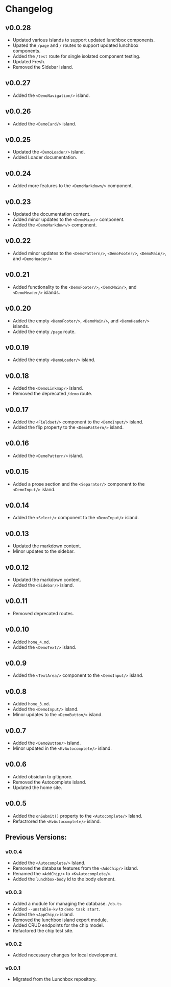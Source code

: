 # Changelog

## v0.0.28

- Updated various islands to support updated lunchbox components.
- Upated the `/page` and `/` routes to support updated lunchbox components.
- Added the `/test` route for single isolated component testing.
- Updated Fresh.
- Removed the Sidebar island.

## v0.0.27

- Added the `<DemoNavigation/>` island.

## v0.0.26

- Added the `<DemoCard/>` island.

## v0.0.25

- Updated the `<DemoLoader/>` island.
- Added Loader documentation.

## v0.0.24

- Added more features to the `<DemoMarkdown/>` component.

## v0.0.23

- Updated the documentation content.
- Added minor updates to the `<DemoMain/>` component.
- Added the `<DemoMarkdown/>` component.

## v0.0.22

- Added minor updates to the `<DemoPattern/>`, `<DemoFooter/>`, `<DemoMain/>`,
  and `<DemoHeader/>`

## v0.0.21

- Added functionality to the `<DemoFooter/>`, `<DemoMain/>`, and `<DemoHeader/>`
  islands.

## v0.0.20

- Added the empty `<DemoFooter/>`, `<DemoMain/>`, and `<DemoHeader/>` islands.
- Added the empty `/page` route.

## v0.0.19

- Added the empty `<DemoLoader/>` island.

## v0.0.18

- Added the `<DemoLinkmap/>` island.
- Removed the deprecated `/demo` route.

## v0.0.17

- Added the `<Fieldset/>` component to the `<DemoInput/>` island.
- Added the flip property to the `<DemoPattern/>` island.

## v0.0.16

- Added the `<DemoPattern/>` island.

## v0.0.15

- Added a prose section and the `<Separator/>` component to the `<DemoInput/>`
  island.

## v0.0.14

- Added the `<Select/>` component to the `<DemoInput/>` island.

## v0.0.13

- Updated the markdown content.
- Minor updates to the sidebar.

## v0.0.12

- Updated the markdown content.
- Added the `<Sidebar/>` island.

## v0.0.11

- Removed deprecated routes.

## v0.0.10

- Added `home_4.md`.
- Added the `<DemoText/>` island.

## v0.0.9

- Added the `<TextArea/>` component to the `<DemoInput/>` island.

## v0.0.8

- Added `home_3.md`.
- Added the `<DemoInput/>` island.
- Minor updates to the `<DemoButton/>` island.

## v0.0.7

- Added the `<DemoButton/>` island.
- Minor updated in the `<KvAutocomplete/>` island.

## v0.0.6

- Added obsidian to gitignore.
- Removed the Autocomplete island.
- Updated the home site.

## v0.0.5

- Added the `onSubmit()` property to the `<Autocomplete/>` Island.
- Refactrored the `<KvAutocomplete/>` island.

## Previous Versions:

### v0.0.4

- Added the `<Autocomplete/>` Island.
- Removed the database features from the `<AddChip/>` island.
- Renamed the `<AddChip/>` to `<KvAutocomplete/>`.
- Added the `lunchbox-body` id to the body element.

### v0.0.3

- Added a module for managing the database. `/db.ts`
- Added `--unstable-kv` to `deno task start`.
- Added the `<AppChip/>` island.
- Removed the lunchbox island export module.
- Added CRUD endpoints for the chip model.
- Refactored the chip test site.

### v0.0.2

- Added necessary changes for local development.

### v0.0.1

- Migrated from the Lunchbox repository.
